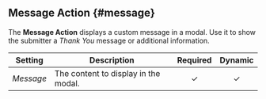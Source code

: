 ## Message Action {#message}

<div class="tm-resource-icon">
    <!--@include: ../assets/action-message.svg-->
</div>

The **Message Action** displays a custom message in a modal. Use it to show the submitter a _Thank You_ message or additional information.

| Setting | Description | Required | Dynamic |
| --- | --- | :---: | :---: |
| *Message* | The content to display in the modal. |  &#x2713; | &#x2713; |
<!--@include: ./common-action-settings.md-->

